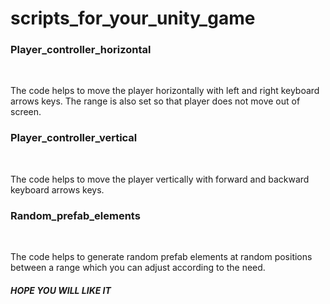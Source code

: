 # scripts_for_your_unity_game

<h3>Player_controller_horizontal</h3> <br>
<p>The code helps to move the player horizontally with left and right keyboard arrows keys. The range is also set so that player does not move out of screen.</p>

<h3>Player_controller_vertical</h3> <br>
<p>The code helps to move the player vertically with forward and backward keyboard arrows keys.</p>

<h3>Random_prefab_elements</h3> <br>
<p>The code helps to generate random prefab elements at random positions between a range which you can adjust according to the need.</p>




<H5> HOPE YOU WILL LIKE IT </H5>



